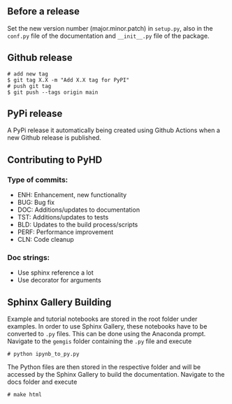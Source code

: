 Before a release
----------------
Set the new version number (major.minor.patch) in ``setup.py``, also in the ``conf.py`` file of the documentation and ``__init__.py`` file of the package.

Github release
--------------
    # add new tag
    $ git tag X.X -m "Add X.X tag for PyPI"
    # push git tag
    $ git push --tags origin main

PyPi release
------------

A PyPi release it automatically being created using Github Actions when a new Github release is published.


Contributing to PyHD
----------------------

### Type of commits:

- ENH: Enhancement, new functionality
- BUG: Bug fix
- DOC: Additions/updates to documentation
- TST: Additions/updates to tests
- BLD: Updates to the build process/scripts
- PERF: Performance improvement
- CLN: Code cleanup


### Doc strings:

- Use sphinx reference a lot
- Use decorator for arguments


Sphinx Gallery Building
-----------------------

Example and tutorial notebooks are stored in the root folder under examples. In order to use Sphinx Gallery, these notebooks have to be converted to ``.py`` files. This can be done using the Anaconda prompt. Navigate to the ``gemgis`` folder containing the ``.py`` file and execute

    # python ipynb_to_py.py 
    
The Python files are then stored in the respective folder and will be accessed by the Sphinx Gallery to build the documentation. Navigate to the docs folder and execute

    # make html
